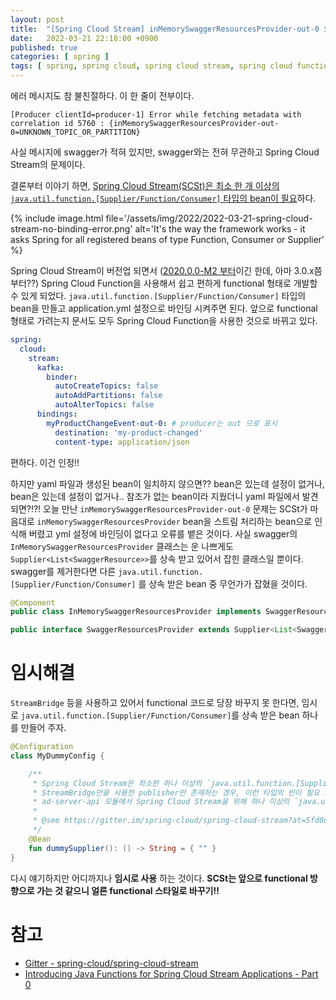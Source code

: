 ```yaml
---
layout: post
title:  "[Spring Cloud Stream] inMemorySwaggerResourcesProvider-out-0 오류"
date:   2022-03-21 22:18:00 +0900
published: true
categories: [ spring ]
tags: [ spring, spring cloud, spring cloud stream, spring cloud function, stream, kafka, kotlin ]
---
```


에러 메시지도 참 불친절하다. 이 한 줄이 전부이다.

```
[Producer clientId=producer-1] Error while fetching metadata with correlation id 5760 : {inMemorySwaggerResourcesProvider-out-0=UNKNOWN_TOPIC_OR_PARTITION}
```

사실 메시지에 swagger가 적혀 있지만, swagger와는 전혀 무관하고 Spring Cloud Stream의 문제이다.

결론부터 이야기 하면, [Spring Cloud Stream(SCSt)은 최소 한 개 이상의 `java.util.function.[Supplier/Function/Consumer]` 타입의 bean이 필요](https://gitter.im/spring-cloud/spring-cloud-stream?at=5fd0d5b63dd3b251a4f64766)하다.

{% include image.html file='/assets/img/2022/2022-03-21-spring-cloud-stream-no-binding-error.png' alt='It's the way the framework works - it asks Spring for all registered beans of type Function, Consumer or Supplier' %}

Spring Cloud Stream이 버전업 되면서 ([2020.0.0-M2 부터](https://spring.io/blog/2020/07/13/introducing-java-functions-for-spring-cloud-stream-applications-part-0)이긴 한데, 아마 3.0.x쯤 부터??) Spring Cloud Function을 사용해서 쉽고 편하게 functional 형태로 개발할 수 있게 되었다. `java.util.function.[Supplier/Function/Consumer]` 타입의 bean을 만들고 application.yml 설정으로 바인딩 시켜주면 된다. 앞으로 functional 형태로 가려는지 문서도 모두 Spring Cloud Function을 사용한 것으로 바뀌고 있다.

```yaml
spring:
  cloud:
    stream:
      kafka:
        binder:
          autoCreateTopics: false
          autoAddPartitions: false
          autoAlterTopics: false
      bindings:
        myProductChangeEvent-out-0: # producer는 out 으로 표시
          destination: 'my-product-changed'
          content-type: application/json
```

편하다. 이건 인정!!

하지만 yaml 파일과 생성된 bean이 일치하지 않으면?? bean은 있는데 설정이 없거나, bean은 있는데 설정이 없거나.. 참조가 없는 bean이라 지웠더니 yaml 파일에서 발견되면?!?! 오늘 만난 `inMemorySwaggerResourcesProvider-out-0` 문제는 SCSt가 마음대로 `inMemorySwaggerResourcesProvider` bean을 스트림 처리하는 bean으로 인식해 버렸고 yml 설정에 바인딩이 없다고 오류를 뱉은 것이다. 사실 swagger의 `InMemorySwaggerResourcesProvider` 클래스는 운 나쁘게도 `Supplier<List<SwaggerResource>>`를 상속 받고 있어서 잡힌 클래스일 뿐이다. swagger를 제거한다면 다른 `java.util.function.[Supplier/Function/Consumer]` 를 상속 받은 bean 중 무언가가 잡혔을 것이다.

```java
@Component
public class InMemorySwaggerResourcesProvider implements SwaggerResourcesProvider, ApplicationContextAware { ... }

public interface SwaggerResourcesProvider extends Supplier<List<SwaggerResource>> { }
```


# 임시해결

`StreamBridge` 등을 사용하고 있어서 functional 코드로 당장 바꾸지 못 한다면, 임시로 `java.util.function.[Supplier/Function/Consumer]`를 상속 받은 bean 하나를 만들어 주자.

```kotlin
@Configuration
class MyDummyConfig {

    /**
     * Spring Cloud Stream은 최소한 하나 이상의 `java.util.function.[Supplier/Function/Consumer]` 타입의 빈이 존재해야 한다.
     * StreamBridge만을 사용한 publisher만 존재하는 경우, 이런 타입의 빈이 필요 없기 때문에 더미로 하나 추가함.
     * ad-server-api 모듈에서 Spring Cloud Stream을 위해 하나 이상의 `java.util.function.[Supplier/Function/Consumer]` 타입의 빈이 생성되면, 이 빈은 삭제할 수 있다.
     *
     * @see https://gitter.im/spring-cloud/spring-cloud-stream?at=5fd0d5b63dd3b251a4f64766
     */
    @Bean
    fun dummySupplier(): () -> String = { "" }
}
```

다시 얘기하지만 어디까지나 **임시로 사용** 하는 것이다. **SCSt는 앞으로 functional 방향으로 가는 것 같으니 얼른 functional 스타일로 바꾸기!!**


# 참고

- [Gitter - spring-cloud/spring-cloud-stream](https://gitter.im/spring-cloud/spring-cloud-stream?at=5fd0d5b63dd3b251a4f64766)
- [Introducing Java Functions for Spring Cloud Stream Applications - Part 0](https://spring.io/blog/2020/07/13/introducing-java-functions-for-spring-cloud-stream-applications-part-0)

